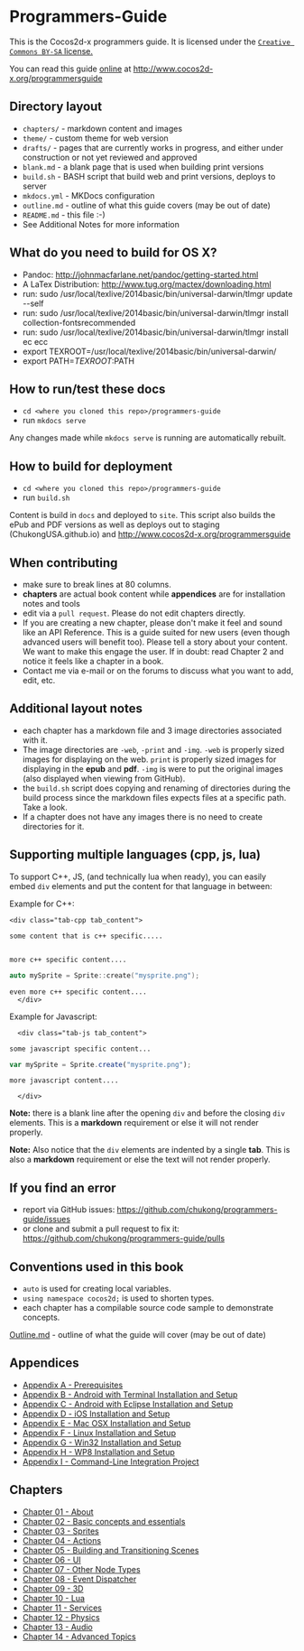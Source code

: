 Programmers-Guide
=================

This is the Cocos2d-x programmers guide. It is licensed under the
[`Creative Commons BY-SA` license.]( https://creativecommons.org/licenses/by-sa/4.0/)

You can read this guide [online](http://www.cocos2d-x.org/programmersguide) at http://www.cocos2d-x.org/programmersguide


## Directory layout

* `chapters/` - markdown content and images
* `theme/` - custom theme for web version
* `drafts/` - pages that are currently works in progress, and either under construction or not yet reviewed and approved
* `blank.md` - a blank page that is used when building print versions
* `build.sh` - BASH script that build web and print versions, deploys to server
* `mkdocs.yml` - MKDocs configuration
* `outline.md` - outline of what this guide covers (may be out of date)
* `README.md` - this file :-)
* See Additional Notes for more information

## What do you need to build for OS X?

* Pandoc: http://johnmacfarlane.net/pandoc/getting-started.html
* A LaTex Distribution: http://www.tug.org/mactex/downloading.html
* run: sudo /usr/local/texlive/2014basic/bin/universal-darwin/tlmgr update --self
* run: sudo /usr/local/texlive/2014basic/bin/universal-darwin/tlmgr  install collection-fontsrecommended
* run: sudo /usr/local/texlive/2014basic/bin/universal-darwin/tlmgr install ec ecc
* export TEXROOT=/usr/local/texlive/2014basic/bin/universal-darwin/
* export PATH=$TEXROOT:$PATH

## How to run/test these docs

* `cd <where you cloned this repo>/programmers-guide`
* run `mkdocs serve`

Any changes made while `mkdocs serve` is running are automatically rebuilt.

## How to build for deployment

* `cd <where you cloned this repo>/programmers-guide`
* run `build.sh`

Content is build in `docs` and deployed to `site`. This script also builds the
ePub and PDF versions as well as deploys out to staging (ChukongUSA.github.io)
and http://www.cocos2d-x.org/programmersguide

## When contributing

* make sure to break lines at 80 columns.
* __chapters__ are actual book content while __appendices__ are for installation notes and tools
* edit via a `pull request`. Please do not edit chapters directly.
* If you are creating a new chapter, please don't make it feel and sound like an API Reference. This is a guide suited for new users (even though advanced users will benefit too). Please tell a story about your content. We want to make this engage the user. If in doubt: read Chapter 2 and notice it feels like a chapter in a book.
* Contact me via e-mail or on the forums to discuss what you want to add, edit, etc.

## Additional layout notes
* each chapter has a markdown file and 3 image directories associated with it.
* The image directories are `-web`, `-print` and `-img`.  `-web` is properly sized images for displaying on the web. `print` is properly sized images for displaying in the __epub__ and __pdf__. `-img` is were to put the original images (also displayed when viewing from GitHub).
* the `build.sh` script does copying and renaming of directories during the build process since the markdown files expects files at a specific path. Take a look.
* If a chapter does not have any images there is no need to create directories
for it.

## Supporting multiple languages (cpp, js, lua)

To support C++, JS, (and technically lua when ready), you can easily embed `div`
elements and put the content for that language in between:

Example for C++:
  ```
  <div class="tab-cpp tab_content">

some content that is c++ specific.....


more c++ specific content....
```
```cpp
auto mySprite = Sprite::create("mysprite.png");
```
```
even more c++ specific content....
  </div>
```

Example for Javascript:
```
  <div class="tab-js tab_content">

some javascript specific content...
```
```javascript
var mySprite = Sprite.create("mysprite.png");
```
```
more javascript content....

  </div>
```
__Note:__ there is a blank line after the opening `div` and before the closing
`div` elements. This is a __markdown__ requirement or else it will not render
properly.

__Note:__ Also notice that the `div` elements are indented by a single __tab__. This is also a __markdown__ requirement or else the text will not
render properly.

## If you find an error

* report via GitHub issues: https://github.com/chukong/programmers-guide/issues
* or clone and submit a pull request to fix it: https://github.com/chukong/programmers-guide/pulls

## Conventions used in this book

* `auto` is used for creating local variables.
* `using namespace cocos2d;` is used to shorten types.
* each chapter has a compilable source code sample to demonstrate concepts.


[Outline.md](https://github.com/chukong/programmers-guide/blob/v3.7/chapters/outline.md) - outline of what the guide will cover (may be out of date)

Appendices
----------
 - [Appendix A - Prerequisites](https://github.com/chukong/programmers-guide/blob/v3.7/chapters/A.md)
 - [Appendix B - Android with Terminal Installation and Setup](https://github.com/chukong/programmers-guide/blob/v3.7/chapters/B.md)
 - [Appendix C - Android with Eclipse Installation and Setup](https://github.com/chukong/programmers-guide/blob/v3.7/chapters/C.md)
 - [Appendix D - iOS Installation and Setup](https://github.com/chukong/programmers-guide/blob/v3.7/chapters/D.md)
 - [Appendix E - Mac OSX Installation and Setup](https://github.com/chukong/programmers-guide/blob/v3.7/chapters/E.md)
 - [Appendix F - Linux Installation and Setup](https://github.com/chukong/programmers-guide/blob/v3.7/chapters/F.md)
 - [Appendix G - Win32 Installation and Setup](https://github.com/chukong/programmers-guide/blob/v3.7/chapters/G.md)
 - [Appendix H - WP8 Installation and Setup](https://github.com/chukong/programmers-guide/blob/v3.7/chapters/H.md)
 - [Appendix I - Command-Line Integration Project](https://github.com/chukong/programmers-guide/blob/v3.7/chapters/I.md)

Chapters
--------
 - [Chapter 01 - About](https://github.com/chukong/programmers-guide/blob/v3.7/chapters/1.md)
 - [Chapter 02 - Basic concepts and essentials](https://github.com/chukong/programmers-guide/blob/v3.7/chapters/2.md)
 - [Chapter 03 - Sprites](https://github.com/chukong/programmers-guide/blob/v3.7/chapters/3.md)
 - [Chapter 04 - Actions](https://github.com/chukong/programmers-guide/blob/v3.7/chapters/4.md)
 - [Chapter 05 - Building and Transitioning Scenes](https://github.com/chukong/programmers-guide/blob/v3.7/chapters/5.md)
 - [Chapter 06 - UI](https://github.com/chukong/programmers-guide/blob/v3.7/drafts/6.md)
 - [Chapter 07 - Other Node Types](https://github.com/chukong/programmers-guide/blob/v3.7/drafts/7.md)
 - [Chapter 08 - Event Dispatcher](https://github.com/chukong/programmers-guide/blob/v3.7/chapters/8.md)
 - [Chapter 09 - 3D](https://github.com/chukong/programmers-guide/blob/v3.7/chapters/9.md)
 - [Chapter 10 - Lua](https://github.com/chukong/programmers-guide/blob/v3.7/drafts/10.md)
 - [Chapter 11 - Services](https://github.com/chukong/programmers-guide/blob/v3.7/drafts/11.md)
 - [Chapter 12 - Physics](https://github.com/chukong/programmers-guide/blob/v3.7/drafts/12.md)
 - [Chapter 13 - Audio](https://github.com/chukong/programmers-guide/blob/v3.7/chapters/13.md)
 - [Chapter 14 - Advanced Topics](https://github.com/chukong/programmers-guide/blob/v3.7/drafts/14.md)
